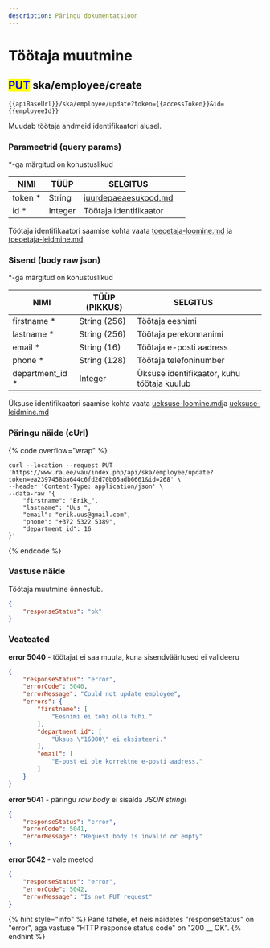 ```yaml
---
description: Päringu dokumentatsioon
---
```


# Töötaja muutmine

## <mark style="color:blue;">PUT</mark> ska/employee/create

```
{{apiBaseUrl}}/ska/employee/update?token={{accessToken}}&id={{employeeId}}
```

Muudab töötaja andmeid identifikaatori alusel.

### Parameetrid (query params)

\*-ga märgitud on kohustuslikud

| NIMI     | TÜÜP    | SELGITUS                                                     |   |
| -------- | ------- | ------------------------------------------------------------ | - |
| token \* | String  | [juurdepaeaesukood.md](../../juurdepaeaesukood.md "mention") |   |
| id \*    | Integer | Töötaja identifikaator                                       |   |

Töötaja identifikaatori saamise kohta vaata [toeoetaja-loomine.md](toeoetaja-loomine.md "mention") ja [toeoetaja-leidmine.md](toeoetaja-leidmine.md "mention")

### Sisend (body raw json)

\*-ga märgitud on kohustuslikud

| NIMI              | TÜÜP (PIKKUS) | SELGITUS                                   |   |
| ----------------- | ------------- | ------------------------------------------ | - |
| firstname \*      | String (256)  | Töötaja eesnimi                            |   |
| lastname \*       | String (256)  | Töötaja perekonnanimi                      |   |
| email \*          | String (16)   | Töötaja e-posti aadress                    |   |
| phone \*          | String (128)  | Töötaja telefoninumber                     |   |
| department\_id \* | Integer       | Üksuse identifikaator, kuhu töötaja kuulub |   |

Üksuse identifikaatori saamise kohta vaata [ueksuse-loomine.md](../ueksus/ueksuse-loomine.md "mention")ja [ueksuse-leidmine.md](../ueksus/ueksuse-leidmine.md "mention")

### Päringu näide (cUrl)

{% code overflow="wrap" %}
```shell
curl --location --request PUT 'https://www.ra.ee/vau/index.php/api/ska/employee/update?token=ea2397458ba644c6fd2d70b05adb6661&id=268' \
--header 'Content-Type: application/json' \
--data-raw '{
    "firstname": "Erik_",
    "lastname": "Uus_",
    "email": "erik.uus@gmail.com",
    "phone": "+372 5322 5389",
    "department_id": 16
}'
```
{% endcode %}

### Vastuse näide

Töötaja muutmine õnnestub.

```json
{
    "responseStatus": "ok"
}
```

### Veateated

**error 5040** - töötajat ei saa muuta, kuna sisendväärtused ei valideeru&#x20;

```json
{
    "responseStatus": "error",
    "errorCode": 5040,
    "errorMessage": "Could not update employee",
    "errors": {
        "firstname": [
            "Eesnimi ei tohi olla tühi."
        ],
        "department_id": [
            "Üksus \"16000\" ei eksisteeri."
        ],
        "email": [
            "E-post ei ole korrektne e-posti aadress."
        ]
    }
}
```

**error 5041** - päringu _raw body_ ei sisalda _JSON_ _stringi_

```json
{
    "responseStatus": "error",
    "errorCode": 5041,
    "errorMessage": "Request body is invalid or empty"
}
```

**error 5042** - vale meetod

```json
{
    "responseStatus": "error",
    "errorCode": 5042,
    "errorMessage": "Is not PUT request"
}
```

{% hint style="info" %}
Pane tähele, et neis näidetes "responseStatus" on "error", aga vastuse "HTTP response status code" on "200 __ OK".&#x20;
{% endhint %}
